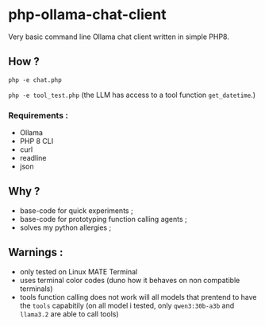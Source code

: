 # php-ollama-chat-client
Very basic command line Ollama chat client written in simple PHP8.

## How ?

`php -e chat.php`

`php -e tool_test.php` (the LLM has access to a tool function `get_datetime`.)

### Requirements :

- Ollama
- PHP 8 CLI
- curl
- readline
- json

## Why ?

- base-code for quick experiments ;
- base-code for prototyping function calling agents ;
- solves my python allergies ;

## Warnings :

- only tested on Linux MATE Terminal
- uses terminal color codes (duno how it behaves on non compatible terminals)
- tools function calling does not work will all models that prentend to have the `tools` capabitily (on all model i tested, only `qwen3:30b-a3b` and `llama3.2` are able to call tools)
